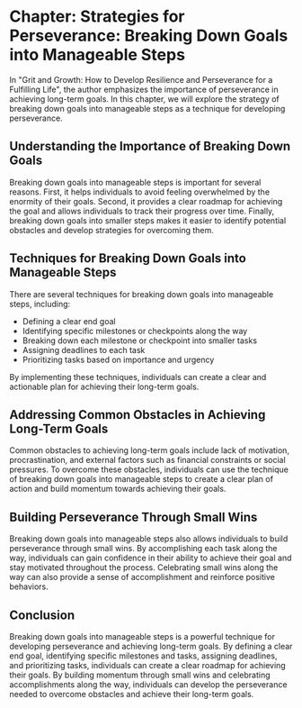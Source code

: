 Chapter: Strategies for Perseverance: Breaking Down Goals into Manageable Steps
===============================================================================

In "Grit and Growth: How to Develop Resilience and Perseverance for a Fulfilling Life", the author emphasizes the importance of perseverance in achieving long-term goals. In this chapter, we will explore the strategy of breaking down goals into manageable steps as a technique for developing perseverance.

Understanding the Importance of Breaking Down Goals
---------------------------------------------------

Breaking down goals into manageable steps is important for several reasons. First, it helps individuals to avoid feeling overwhelmed by the enormity of their goals. Second, it provides a clear roadmap for achieving the goal and allows individuals to track their progress over time. Finally, breaking down goals into smaller steps makes it easier to identify potential obstacles and develop strategies for overcoming them.

Techniques for Breaking Down Goals into Manageable Steps
--------------------------------------------------------

There are several techniques for breaking down goals into manageable steps, including:

* Defining a clear end goal
* Identifying specific milestones or checkpoints along the way
* Breaking down each milestone or checkpoint into smaller tasks
* Assigning deadlines to each task
* Prioritizing tasks based on importance and urgency

By implementing these techniques, individuals can create a clear and actionable plan for achieving their long-term goals.

Addressing Common Obstacles in Achieving Long-Term Goals
--------------------------------------------------------

Common obstacles to achieving long-term goals include lack of motivation, procrastination, and external factors such as financial constraints or social pressures. To overcome these obstacles, individuals can use the technique of breaking down goals into manageable steps to create a clear plan of action and build momentum towards achieving their goals.

Building Perseverance Through Small Wins
----------------------------------------

Breaking down goals into manageable steps also allows individuals to build perseverance through small wins. By accomplishing each task along the way, individuals can gain confidence in their ability to achieve their goal and stay motivated throughout the process. Celebrating small wins along the way can also provide a sense of accomplishment and reinforce positive behaviors.

Conclusion
----------

Breaking down goals into manageable steps is a powerful technique for developing perseverance and achieving long-term goals. By defining a clear end goal, identifying specific milestones and tasks, assigning deadlines, and prioritizing tasks, individuals can create a clear roadmap for achieving their goals. By building momentum through small wins and celebrating accomplishments along the way, individuals can develop the perseverance needed to overcome obstacles and achieve their long-term goals.
